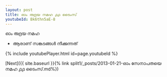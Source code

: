 ```yaml
---
layout: post
title: ഓം രുദ്രയ നമഹ ൧൧ ടൈംസ്
youtubeId: Bk6thn5aE-8
---
```

 
 
 ഓം രുദ്രയ നമഹ 
 
 -  ആരാണ് സങ്കടങ്ങൾ നീക്കുന്നത് 
 
  
 
  
 
 
 
 
 
 


{% include youtubePlayer.html id=page.youtubeId %}
 
[Next]({{ site.baseurl }}{% link  split1/_posts/2013-01-21-ഓം സേനാപതയെ നമഹ ൧൧ ടൈംസ്.md%})
 
